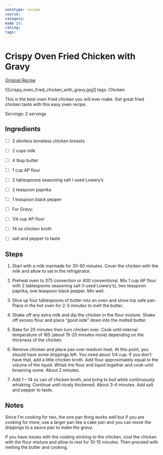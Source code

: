 ```yaml
---
notetype: recipe
course:
category:
made it:
rating:
tags:
---
```

# Crispy Oven Fried Chicken with Gravy

[Original Recipe](https://www.101cookingfortwo.com/oven-fried-chicken-gravy)

![[crispy_oven_fried_chicken_with_gravy.jpg]]
tags: Chicken

This is the best oven fried chicken you will ever make. Get great fried chicken taste with this easy oven recipe.

Servings: 2 servings

## Ingredients
- [ ] 2 skinless boneless chicken breasts- [ ] 2 cups milk- [ ] 4 tbsp butter- [ ] 1 cup AP flour- [ ] 2 tablespoons seasoning salt I used Lowery’s- [ ] 2 teaspoon paprika- [ ] 1 teaspoon black pepper- [ ] For Gravy:- [ ] 1/4 cup AP flour- [ ] 14 oz chicken broth- [ ] salt and pepper to taste

## Steps
1) Start with a milk marinade for 30-60 minutes. Cover the chicken with the milk and allow to set in the refrigerator.

2) Preheat oven to 375 convection or 400 conventional. Mix 1 cup AP flour with 2 tablespoons seasoning salt (I used Lowery’s), two teaspoon paprika, one teaspoon black pepper. Mix well.

3) Slice up four tablespoons of butter into an oven and stove top safe pan. Place in the hot oven for 2-3 minutes to melt the butter.

4) Shake off any extra milk and dip the chicken in the flour mixture. Shake off excess flour and place “good side” down into the melted butter.

5) Bake for 20 minutes then turn chicken over. Cook until internal temperature of 165 (about 15-20 minutes more) depending on the thickness of the chicken.

6) Remove chicken and place pan over medium heat. At this point, you should have some drippings left. You need about 1/4 cup. If you don’t have that, add a little chicken broth. Add flour approximately equal to the volume of the liquid. Whisk the flour and liquid together and cook until browning some. About 2 minutes.

7) Add 1 – 14 oz can of chicken broth, and bring to boil while continuously whisking. Continue until nicely thickened. About 3-4 minutes. Add salt and pepper to taste.


## Notes
Since I'm cooking for two, the one pan thing works well but if you are cooking for more, use a larger pan like a cake pan and you can move the drippings to a sauce pan to make the gravy.

If you have issues with the coating sticking to the chicken, coat the chicken with the flour mixture and allow to rest for 10-15 minutes. Then proceed with melting the butter and cooking.

